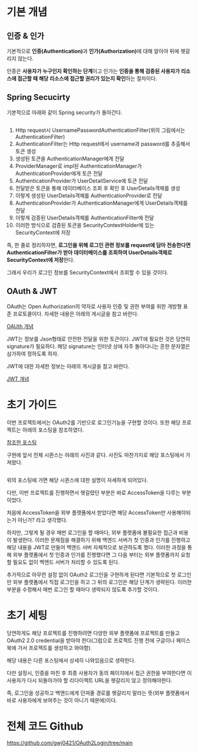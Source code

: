 <h1 id="기본-개념">기본 개념</h1>
<h2 id="인증--인가">인증 &amp; 인가</h2>
<p>기본적으로 <strong>인증(Authentication)</strong>과 <strong>인가(Authorization)</strong>에 대해 알아야 뒤에 헷갈리지 않는다.</p>
<p>인증은 <strong>사용자가 누구인지 확인하는 단계</strong>이고 인가는 <strong>인증을 통해 검증된 사용자가 리소스에 접근할 때 해당 리소스에 접근할 권리가 있는지 확인</strong>하는 절차이다.</p>
<h2 id="spring-secucirty">Spring Secucirty</h2>
<p>기본적으로 아래와 같이 Spring security가 돌아간다.</p>
<p><img alt="" src="https://velog.velcdn.com/images/gwj0421/post/01439b99-a9b4-49ee-8149-7ee3343d7413/image.png" /></p>
<ol>
<li>Http request시 UsernamePasswordAuthenticationFilter(위의 그림에서는 AuthenticationFilter)</li>
<li>AuthenticationFilter는 Http request에서 username과 password를 추출해서 토큰 생성</li>
<li>생성된 토큰을 AuthenticationManager에게 전달</li>
<li>ProviderManager로 impl된 AuthenticationManager가 AuthenticationProvider에게 토큰 전달</li>
<li>AuthenticationProvider가 UserDetailService에 토큰 전달</li>
<li>전달받은 토큰을 통해 데이터베이스 조회 후 확인 후 UserDetails객체를 생성</li>
<li>이렇게 생성된 UserDetails객체를 AuthenticationProvider로 전달</li>
<li>AuthenticationProvider가 AuthenticationManager에게 UserDetails객체를 전달</li>
<li>이렇게 검증된 UserDetails객체를 AuthenticationFilter에 전달</li>
<li>이러한 방식으로 검증된 토큰을 SecurityContextHolder에 있는 SecurityContext에 저장</li>
</ol>
<p>즉, 한 줄로 정리하자면, <strong>로그인을 위해 로그인 관련 정보를 request에 담아 전송한다면 AuthenticationFilter가 받아 데이터베이스를 조회하여 UserDetails객체로 SecurityContext에 저장</strong>한다.</p>
<p>그래서 우리가 로그인 정보를 SecurityContext에서 조회할 수 있을 것이다.</p>
<h2 id="oauth--jwt">OAuth &amp; JWT</h2>
<p>OAuth는 Open Authorization의 약자로 사용자 인증 및 권한 부여를 위한 개방형 표준 프로토콜이다. 자세한 내용은 아래의 게시글을 참고 바란다.</p>
<p><a href="https://velog.io/@gwj0421/IT%EC%83%81%EC%8B%9DOAuth">OAUth 개념</a></p>
<p>JWT는 정보를 Json형태로 안전한 전달을 위한 토큰이다. JWT에 필요한 것은 당연히 signature가 필요하다. 해당 signature는 인터넷 상에 자주 돌아다니는 흔한 문자열은 삼가하여 정하도록 하자.</p>
<p>JWT에 대한 자세한 정보는 아래의 게시글을 참고 바란다.</p>
<p><a href="https://api.velog.io/rss/%60%60%60%5D(https:/velog.io/@gwj0421/IT%EC%83%81%EC%8B%9DJWT)">JWT 개념</a></p>
<h1 id="초기-가이드">초기 가이드</h1>
<p>이번 프로젝트에서는 OAuth2를 기반으로 로그인기능을 구현할 것이다. 또한 해당 프로젝트는 아래의 포스팅을 참조하였다.</p>
<p><a href="https://deeplify.dev/back-end/spring/oauth2-social-login#tokenvalidfailedexception">참조한 포스팅</a></p>
<p>구현에 앞서 전체 시퀸스는 아래의 사진과 같다. 사진도 마찬가지로 해당 포스팅에서 가져왔다.</p>
<p><img alt="" src="https://velog.velcdn.com/images/gwj0421/post/789c591e-e2da-4f19-b468-c0f0aba8fece/image.png" /></p>
<p>위의 포스팅에 가면 해당 시퀸스에 대한 설명이 자세하게 되어있다.</p>
<p>다만, 이번 프로젝트를 진행하면서 헷갈렸던 부분은 바로 AccessToken을 다루는 부분이었다.</p>
<p>처음에 AccessToken을 외부 플랫폼에서 받았다면 해당 AccessToken만 사용해야되는거 아닌가? 라고 생각했다.</p>
<p>하지만, 그렇게 될 경우 매번 로그인을 할 때마다, 외부 플랫폼에 불필요한 접근과 비용이 발생한다. 이러한 문제점을 해결하기 위해 백엔드 서버가 첫 인증과 인가를 진행하고 해당 내용을 JWT로 만들어 백엔드 서버 자체적으로 보관하도록 했다. 이러한 과정을 통해 외부 플랫폼에서 첫 인증과 인가를 진행했다면 그 다음 부터는 외부 플랫폼까지 요청할 필요도 없이 백엔드 서버가 처리할 수 있도록 된다.</p>
<p>추가적으로 아무런 설정 없이 OAuth2 로그인을 구현하게 된다면 기본적으로 첫 로그인만 외부 플랫폼에서 직접 로그인을 하고 그 뒤의 로그인은 해당 단계가 생략된다. 이러한 부분을 수정해서 매번 로그인 할 때마다 생략되지 않도록 추가할 것이다.</p>
<h1 id="초기-세팅">초기 세팅</h1>
<p>당연하게도 해당 프로젝트를 진행하려면 다양한 외부 플랫폼에 프로젝트를 만들고 OAuth2 2.0 credential을 받아야 한다(그럼으로 프로젝트 진행 전에 구글이나 페이스 북에 가서 프로젝트를 생성하고 와야함).</p>
<p>해당 내용은 다른 포스팅에서 상세히 나와있음으로 생략한다.</p>
<p>다만 설정시, 인증을 마친 후 최종 사용자가 동의 페이지에서 접근 권한을 부여한다면 이 사용자가 다시 되돌아가야 할 리다이렉트 URL을 헷갈리지 않고 정의해야한다.</p>
<p>즉, 로그인을 성공하고 백엔드에게 던져줄 경로를 헷갈리지 말라는 뜻(외부 플랫폼에서 바로 사용자에게 보여주는 것이 아니기 때문에)이다.</p>
<h1 id="전체-코드-github">전체 코드 Github</h1>
<p><a href="https://github.com/gwj0421/OAuth2Login/tree/main">https://github.com/gwj0421/OAuth2Login/tree/main</a></p>